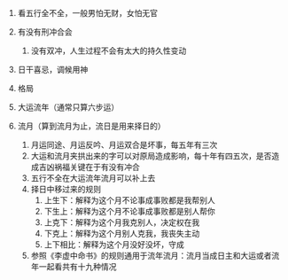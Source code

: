 1. 看五行全不全，一般男怕无财，女怕无官
2. 有没有刑冲合会
	1. 没有双冲，人生过程不会有太大的持久性变动

3. 日干喜忌，调候用神
4. 格局
5. 大运流年（通常只算六步运）
6. 流月（算到流月为止，流日是用来择日的）
	1. 月运同途、月运反吟、月运双合是坏事，每五年有三次
	2. 大运和流月夹拱出来的字可以对原局造成影响，每十年有四五次，是否造成吉凶祸福关键在于有没有冲合
	4. 五行不全在大运流年流月可以补上去
	5. 择日中移过来的规则
		1. 上生下：解释为这个月不论事成事败都是我帮别人
		2. 下生上：解释为这个月不论事成事败都是别人帮你
		3. 上克下：解释为这个月我克别人，决定权在我
		4. 下克上：解释为这个月别人克我，我丧失主动
		5. 上下相比：解释为这个月没好没坏，守成
	6. 参照《李虚中命书》的规则通用于流年流月：流月当成日主和大运或者流年一起看共有十九种情况